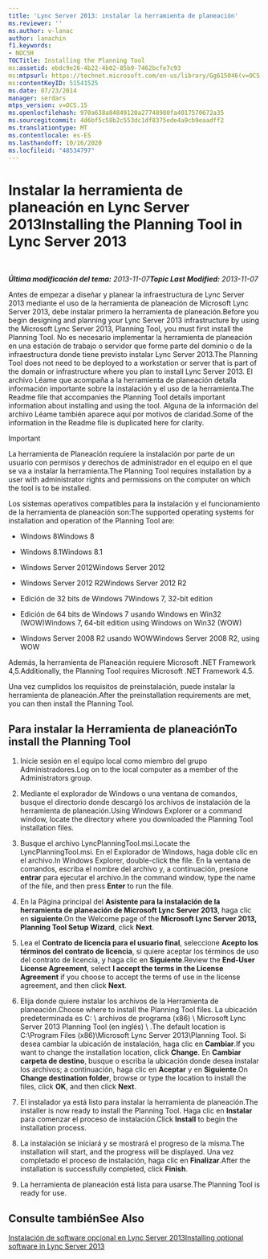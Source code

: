 ```yaml
---
title: 'Lync Server 2013: instalar la herramienta de planeación'
ms.reviewer: ''
ms.author: v-lanac
author: lanachin
f1.keywords:
- NOCSH
TOCTitle: Installing the Planning Tool
ms:assetid: ebdc9e26-4b22-4b02-85b9-7462bcfe7c93
ms:mtpsurl: https://technet.microsoft.com/en-us/library/Gg615046(v=OCS.15)
ms:contentKeyID: 51541525
ms.date: 07/23/2014
manager: serdars
mtps_version: v=OCS.15
ms.openlocfilehash: 970a638a84849120a27748980fa4017570672a35
ms.sourcegitcommit: 4d6bf5c58b2c553dc1df8375ede4a9cb9eaadff2
ms.translationtype: MT
ms.contentlocale: es-ES
ms.lasthandoff: 10/16/2020
ms.locfileid: "48534797"
---
```

# <a name="installing-the-planning-tool-in-lync-server-2013"></a><span data-ttu-id="d491f-102">Instalar la herramienta de planeación en Lync Server 2013</span><span class="sxs-lookup"><span data-stu-id="d491f-102">Installing the Planning Tool in Lync Server 2013</span></span>

<div data-xmlns="http://www.w3.org/1999/xhtml">

<div class="topic" data-xmlns="http://www.w3.org/1999/xhtml" data-msxsl="urn:schemas-microsoft-com:xslt" data-cs="https://msdn.microsoft.com/">

<div data-asp="https://msdn2.microsoft.com/asp">



</div>

<div id="mainSection">

<div id="mainBody">

<span> </span>

<span data-ttu-id="d491f-103">_**Última modificación del tema:** 2013-11-07_</span><span class="sxs-lookup"><span data-stu-id="d491f-103">_**Topic Last Modified:** 2013-11-07_</span></span>

<span data-ttu-id="d491f-104">Antes de empezar a diseñar y planear la infraestructura de Lync Server 2013 mediante el uso de la herramienta de planeación de Microsoft Lync Server 2013, debe instalar primero la herramienta de planeación.</span><span class="sxs-lookup"><span data-stu-id="d491f-104">Before you begin designing and planning your Lync Server 2013 infrastructure by using the Microsoft Lync Server 2013, Planning Tool, you must first install the Planning Tool.</span></span> <span data-ttu-id="d491f-105">No es necesario implementar la herramienta de planeación en una estación de trabajo o servidor que forme parte del dominio o de la infraestructura donde tiene previsto instalar Lync Server 2013.</span><span class="sxs-lookup"><span data-stu-id="d491f-105">The Planning Tool does not need to be deployed to a workstation or server that is part of the domain or infrastructure where you plan to install Lync Server 2013.</span></span> <span data-ttu-id="d491f-106">El archivo Léame que acompaña a la herramienta de planeación detalla información importante sobre la instalación y el uso de la herramienta.</span><span class="sxs-lookup"><span data-stu-id="d491f-106">The Readme file that accompanies the Planning Tool details important information about installing and using the tool.</span></span> <span data-ttu-id="d491f-107">Alguna de la información del archivo Léame también aparece aquí por motivos de claridad.</span><span class="sxs-lookup"><span data-stu-id="d491f-107">Some of the information in the Readme file is duplicated here for clarity.</span></span>

<div>


> [!IMPORTANT]  
> <span data-ttu-id="d491f-108">La herramienta de Planeación requiere la instalación por parte de un usuario con permisos y derechos de administrador en el equipo en el que se va a instalar la herramienta.</span><span class="sxs-lookup"><span data-stu-id="d491f-108">The Planning Tool requires installation by a user with administrator rights and permissions on the computer on which the tool is to be installed.</span></span>



</div>

<span data-ttu-id="d491f-109">Los sistemas operativos compatibles para la instalación y el funcionamiento de la herramienta de planeación son:</span><span class="sxs-lookup"><span data-stu-id="d491f-109">The supported operating systems for installation and operation of the Planning Tool are:</span></span>

  - <span data-ttu-id="d491f-110">Windows 8</span><span class="sxs-lookup"><span data-stu-id="d491f-110">Windows 8</span></span>

  - <span data-ttu-id="d491f-111">Windows 8.1</span><span class="sxs-lookup"><span data-stu-id="d491f-111">Windows 8.1</span></span>

  - <span data-ttu-id="d491f-112">Windows Server 2012</span><span class="sxs-lookup"><span data-stu-id="d491f-112">Windows Server 2012</span></span>

  - <span data-ttu-id="d491f-113">Windows Server 2012 R2</span><span class="sxs-lookup"><span data-stu-id="d491f-113">Windows Server 2012 R2</span></span>

  - <span data-ttu-id="d491f-114">Edición de 32 bits de Windows 7</span><span class="sxs-lookup"><span data-stu-id="d491f-114">Windows 7, 32-bit edition</span></span>

  - <span data-ttu-id="d491f-115">Edición de 64 bits de Windows 7 usando Windows en Win32 (WOW)</span><span class="sxs-lookup"><span data-stu-id="d491f-115">Windows 7, 64-bit edition using Windows on Win32 (WOW)</span></span>

  - <span data-ttu-id="d491f-116">Windows Server 2008 R2 usando WOW</span><span class="sxs-lookup"><span data-stu-id="d491f-116">Windows Server 2008 R2, using WOW</span></span>

<span data-ttu-id="d491f-117">Además, la herramienta de Planeación requiere Microsoft .NET Framework 4,5.</span><span class="sxs-lookup"><span data-stu-id="d491f-117">Additionally, the Planning Tool requires Microsoft .NET Framework 4.5.</span></span>

<span data-ttu-id="d491f-118">Una vez cumplidos los requisitos de preinstalación, puede instalar la herramienta de planeación.</span><span class="sxs-lookup"><span data-stu-id="d491f-118">After the preinstallation requirements are met, you can then install the Planning Tool.</span></span>

<div>

## <a name="to-install-the-planning-tool"></a><span data-ttu-id="d491f-119">Para instalar la Herramienta de planeación</span><span class="sxs-lookup"><span data-stu-id="d491f-119">To install the Planning Tool</span></span>

1.  <span data-ttu-id="d491f-120">Inicie sesión en el equipo local como miembro del grupo Administradores.</span><span class="sxs-lookup"><span data-stu-id="d491f-120">Log on to the local computer as a member of the Administrators group.</span></span>

2.  <span data-ttu-id="d491f-121">Mediante el explorador de Windows o una ventana de comandos, busque el directorio donde descargó los archivos de instalación de la herramienta de planeación.</span><span class="sxs-lookup"><span data-stu-id="d491f-121">Using Windows Explorer or a command window, locate the directory where you downloaded the Planning Tool installation files.</span></span>

3.  <span data-ttu-id="d491f-122">Busque el archivo LyncPlanningTool.msi.</span><span class="sxs-lookup"><span data-stu-id="d491f-122">Locate the LyncPlanningTool.msi.</span></span> <span data-ttu-id="d491f-123">En el Explorador de Windows, haga doble clic en el archivo.</span><span class="sxs-lookup"><span data-stu-id="d491f-123">In Windows Explorer, double-click the file.</span></span> <span data-ttu-id="d491f-124">En la ventana de comandos, escriba el nombre del archivo y, a continuación, presione **entrar** para ejecutar el archivo.</span><span class="sxs-lookup"><span data-stu-id="d491f-124">In the command window, type the name of the file, and then press **Enter** to run the file.</span></span>

4.  <span data-ttu-id="d491f-125">En la Página principal del **Asistente para la instalación de la herramienta de planeación de Microsoft Lync Server 2013**, haga clic en **siguiente**.</span><span class="sxs-lookup"><span data-stu-id="d491f-125">On the Welcome page of the **Microsoft Lync Server 2013, Planning Tool Setup Wizard**, click **Next**.</span></span>

5.  <span data-ttu-id="d491f-126">Lea el **Contrato de licencia para el usuario final**, seleccione **Acepto los términos del contrato de licencia**, si quiere aceptar los términos de uso del contrato de licencia, y haga clic en **Siguiente**.</span><span class="sxs-lookup"><span data-stu-id="d491f-126">Review the **End-User License Agreement**, select **I accept the terms in the License Agreement** if you choose to accept the terms of use in the license agreement, and then click **Next**.</span></span>

6.  <span data-ttu-id="d491f-127">Elija donde quiere instalar los archivos de la Herramienta de planeación.</span><span class="sxs-lookup"><span data-stu-id="d491f-127">Choose where to install the Planning Tool files.</span></span> <span data-ttu-id="d491f-128">La ubicación predeterminada es C: \\ archivos de programa (x86) \\ Microsoft Lync Server 2013 Planning Tool (en inglés) \\ .</span><span class="sxs-lookup"><span data-stu-id="d491f-128">The default location is C:\\Program Files (x86)\\Microsoft Lync Server 2013\\Planning Tool.</span></span> <span data-ttu-id="d491f-129">Si desea cambiar la ubicación de instalación, haga clic en **Cambiar**.</span><span class="sxs-lookup"><span data-stu-id="d491f-129">If you want to change the installation location, click **Change**.</span></span> <span data-ttu-id="d491f-130">En **Cambiar carpeta de destino**, busque o escriba la ubicación donde desea instalar los archivos; a continuación, haga clic en **Aceptar** y en **Siguiente**.</span><span class="sxs-lookup"><span data-stu-id="d491f-130">On **Change destination folder**, browse or type the location to install the files, click **OK**, and then click **Next**.</span></span>

7.  <span data-ttu-id="d491f-131">El instalador ya está listo para instalar la herramienta de planeación.</span><span class="sxs-lookup"><span data-stu-id="d491f-131">The installer is now ready to install the Planning Tool.</span></span> <span data-ttu-id="d491f-132">Haga clic en **Instalar** para comenzar el proceso de instalación.</span><span class="sxs-lookup"><span data-stu-id="d491f-132">Click **Install** to begin the installation process.</span></span>

8.  <span data-ttu-id="d491f-133">La instalación se iniciará y se mostrará el progreso de la misma.</span><span class="sxs-lookup"><span data-stu-id="d491f-133">The installation will start, and the progress will be displayed.</span></span> <span data-ttu-id="d491f-134">Una vez completado el proceso de instalación, haga clic en **Finalizar**.</span><span class="sxs-lookup"><span data-stu-id="d491f-134">After the installation is successfully completed, click **Finish**.</span></span>

9.  <span data-ttu-id="d491f-135">La herramienta de planeación está lista para usarse.</span><span class="sxs-lookup"><span data-stu-id="d491f-135">The Planning Tool is ready for use.</span></span>

</div>

<div>

## <a name="see-also"></a><span data-ttu-id="d491f-136">Consulte también</span><span class="sxs-lookup"><span data-stu-id="d491f-136">See Also</span></span>


[<span data-ttu-id="d491f-137">Instalación de software opcional en Lync Server 2013</span><span class="sxs-lookup"><span data-stu-id="d491f-137">Installing optional software in Lync Server 2013</span></span>](lync-server-2013-installing-optional-software.md)  
  

</div>

</div>

<span> </span>

</div>

</div>

</div>

